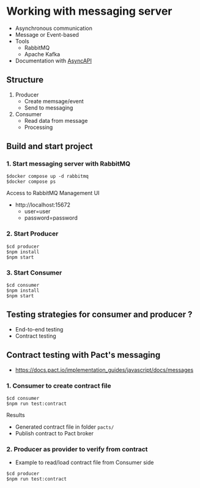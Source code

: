 # Working with messaging server
* Asynchronous communication
* Message or Event-based
* Tools
  * RabbitMQ
  * Apache Kafka
* Documentation with [AsyncAPI](https://www.asyncapi.com/)

## Structure
1. Producer
   * Create memsage/event
   * Send to messaging
2. Consumer
   * Read data from message
   * Processing

## Build and start project

### 1. Start messaging server with RabbitMQ
```
$docker compose up -d rabbitmq
$docker compose ps
```

Access to RabbitMQ Management UI
* http://localhost:15672
  * user=user
  * password=password

### 2. Start Producer
```
$cd producer
$npm install
$npm start
```

### 3. Start Consumer
```
$cd consumer
$npm install
$npm start
```

## Testing strategies for consumer and producer ?
* End-to-end testing
* Contract testing

## Contract testing with Pact's messaging
* https://docs.pact.io/implementation_guides/javascript/docs/messages


### 1. Consumer to create contract file
```
$cd consumer
$npm run test:contract
```
Results
* Generated contract file in folder `pacts/` 
* Publish contract to Pact broker

### 2. Producer as provider to verify from contract
* Example to read/load contract file from Consumer side
```
$cd producer
$npm run test:contract
```